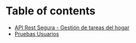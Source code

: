 # Table of contents

* [API Rest Segura - Gestión de tareas del hogar](README.md)
* [Pruebas Usuarios](pruebas-usuarios.md)
